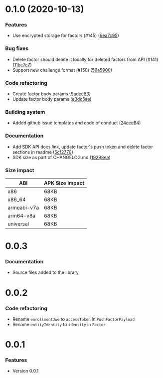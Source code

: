 # 0.1.0 (2020-10-13)

### Features
- Use encrypted storage for factors (#145) ([6ea7c95](https://github.com/twilio/twilio-verify-android/commit/6ea7c9585ade4b771341ae62e1fbc4b22a0ec3c2))

### Bug fixes
- Delete factor should delete it locally for deleted factors from API (#141) ([11bc7c7](https://github.com/twilio/twilio-verify-android/commit/11bc7c7aa27f4ed6f768382720f35128c31fc051))
- Support new challenge format (#150) ([56a5900](https://github.com/twilio/twilio-verify-android/commit/56a5900d223b8d2b5fa0190d48072f36e119eea4))

### Code refactoring
- Create factor body params ([9adec83](https://github.com/twilio/twilio-verify-android/commit/9adec83a84435cb4df18318ce8f7232f6ee7ccab))
- Update factor body params ([e3dc5ae](https://github.com/twilio/twilio-verify-android/commit/e3dc5aec0b960be38ba9180405f5909a3267e201))

### Building system
- Added github issue templates and code of conduct ([24cee84](https://github.com/twilio/twilio-verify-android/commit/24cee842db8136fd0f2371ab6829fae4372a0ba2))

### Documentation
- Add SDK API docs link, update factor's push token and delete factor sections in readme ([5cf2770](https://github.com/twilio/twilio-verify-android/commit/5cf2770b9957d9950f5e7d953c1b17fd727c44d3))
- SDK size as part of CHANGELOG.md ([19298ea](https://github.com/twilio/twilio-verify-android/commit/19298eacc6108c5d3fe9a1c8027704117f680680))

### Size impact

| ABI             | APK Size Impact |
| --------------- | --------------- |
| x86             | 68KB            |
| x86_64          | 68KB            |
| armeabi-v7a     | 68KB            |
| arm64-v8a       | 68KB            |
| universal       | 68KB            |


# 0.0.3

### Documentation
- Source files added to the library

# 0.0.2

### Code refactoring
- Rename `enrollmentJwe` to `accessToken` in `PushFactorPayload`
- Rename `entityIdentity` to `identity` in `Factor`

# 0.0.1

### Features
- Version 0.0.1
